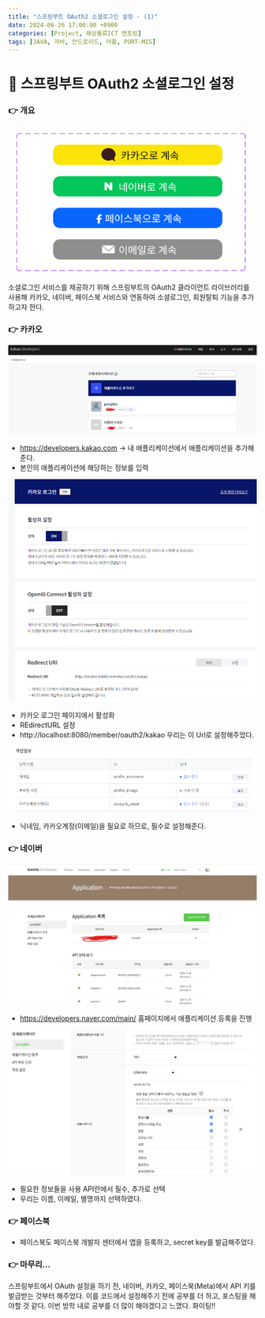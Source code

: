 ```yaml
---
title: "스프링부트 OAuth2 소셜로그인 설정 - (1)"
date: 2024-06-26 17:00:00 +0900
categories: [Project, 해상물류ICT 멘토링]
tags: [JAVA, 자바, 안드로이드, 어플, PORT-MIS]
---
```


# 📌 스프링부트 OAuth2 소셜로그인 설정

### 👉 개요

![alt text](/images/해상물류/06-04/figma_component.png)
소셜로그인 서비스를 제공하기 위해 스프링부트의 OAuth2 클라이언트 라이브러리를 사용해 카카오, 네이버, 페이스북 서비스와 연동하여 소셜로그인, 회원탈퇴 기능을 추가하고자 한다.

### 👉 카카오

![alt text](/images/해상물류/06-26/kakao_첫화면.png)

- https://developers.kakao.com -> 내 애플리케이션에서 애플리케이션을 추가해준다.
- 본인의 애플리케이션에 해당하는 정보를 입력

![alt text](/images/해상물류/06-26/kakao_활성화.png)

- 카카오 로그인 페이지에서 활성화
- REdirectURL 설정
- http://localhost:8080/member/oauth2/kakao 우리는 이 Url로 설정해주었다.

![alt text](/images/해상물류/06-26/kakao_동의.png)

- 닉네임, 카카오계정(이메일)을 필요로 하므로, 필수로 설정해준다.  


### 👉 네이버

![alt text](/images/해상물류/06-26/naver_첫화면.png)

- https://developers.naver.com/main/ 홈페이지에서 애플리케이션 등록을 진행

![alt text](/images/해상물류/06-26/naver_동의.png)

- 필요한 정보들을 사용 API란에서 필수, 추가로 선택
- 우리는 이름, 이메일, 별명까지 선택하였다.

### 👉 페이스북

- 페이스북도 페이스북 개발자 센터에서 앱을 등록하고, secret key를 발급해주었다.

### 👉 마무리...

스프링부트에서 OAuth 설정을 하기 전, 네이버, 카카오, 페이스북(Meta)에서 API 키를 발급받는 것부터 해주었다. 이를 코드에서 설정해주기 전에 공부를 더 하고, 포스팅을 해야할 것 같다. 이번 방학 내로 공부를 더 많이 해야겠다고 느꼈다. 화이팅!!
